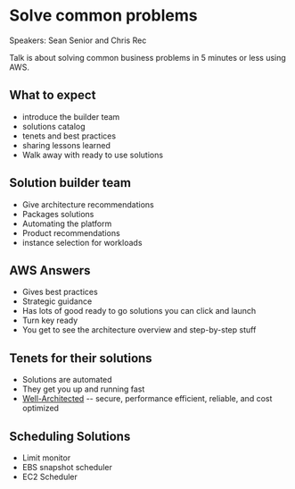 # Solve common problems

Speakers: Sean Senior and Chris Rec

Talk is about solving common business problems in 5 minutes or less
using AWS.

## What to expect

* introduce the builder team
* solutions catalog
* tenets and best practices
* sharing lessons learned
* Walk away with ready to use solutions

## Solution builder team

* Give architecture recommendations
* Packages solutions
* Automating the platform
* Product recommendations
* instance selection for  workloads

## AWS Answers

* Gives best practices
* Strategic guidance
* Has lots of good ready to go solutions you can click and launch
* Turn key ready
* You get to see the architecture overview and step-by-step stuff

## Tenets for their solutions

* Solutions are automated
* They get you up and running fast
* [Well-Architected](https://aws.amazon.com/blogs/aws/are-you-well-architected/) -- secure, performance efficient, reliable, and cost optimized


## Scheduling Solutions

* Limit monitor
* EBS snapshot scheduler
* EC2 Scheduler
